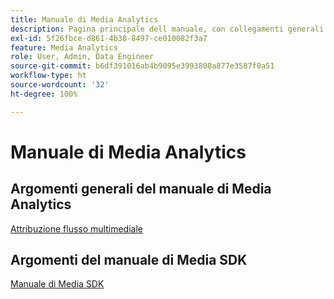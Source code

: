 ```yaml
---
title: Manuale di Media Analytics
description: Pagina principale dell manuale, con collegamenti generali al manuale di MA e collegamenti specifici all’SDK.
exl-id: 5f26fbce-d861-4b38-8497-ce010082f3a7
feature: Media Analytics
role: User, Admin, Data Engineer
source-git-commit: b6df391016ab4b9095e3993808a877e3587f0a51
workflow-type: ht
source-wordcount: '32'
ht-degree: 100%

---
```


# Manuale di Media Analytics

## Argomenti generali del manuale di Media Analytics

[Attribuzione flusso multimediale](/help/media-analytics-cookbook/media-dimensions.md)

## Argomenti del manuale di Media SDK

[Manuale di Media SDK](/help/sdk-implement/cookbook/sdk-cookbook-overview.md)
